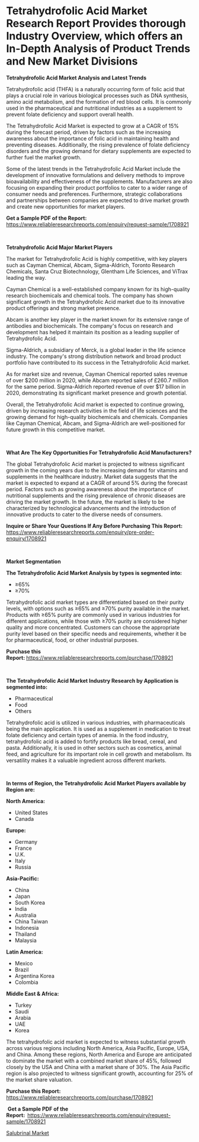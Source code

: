 <p><h1>Tetrahydrofolic Acid Market Research Report Provides thorough Industry Overview, which offers an In-Depth Analysis of Product Trends and New Market Divisions</h1></p><p><strong>Tetrahydrofolic Acid Market Analysis and Latest Trends</strong></p>
<p><p>Tetrahydrofolic acid (THFA) is a naturally occurring form of folic acid that plays a crucial role in various biological processes such as DNA synthesis, amino acid metabolism, and the formation of red blood cells. It is commonly used in the pharmaceutical and nutritional industries as a supplement to prevent folate deficiency and support overall health.</p><p>The Tetrahydrofolic Acid Market is expected to grow at a CAGR of 15% during the forecast period, driven by factors such as the increasing awareness about the importance of folic acid in maintaining health and preventing diseases. Additionally, the rising prevalence of folate deficiency disorders and the growing demand for dietary supplements are expected to further fuel the market growth.</p><p>Some of the latest trends in the Tetrahydrofolic Acid Market include the development of innovative formulations and delivery methods to improve bioavailability and effectiveness of the supplements. Manufacturers are also focusing on expanding their product portfolios to cater to a wider range of consumer needs and preferences. Furthermore, strategic collaborations and partnerships between companies are expected to drive market growth and create new opportunities for market players.</p></p>
<p><strong>Get a Sample PDF of the Report:&nbsp;</strong> <a href="https://www.reliableresearchreports.com/enquiry/request-sample/1708921">https://www.reliableresearchreports.com/enquiry/request-sample/1708921</a></p>
<p>&nbsp;</p>
<p><strong>Tetrahydrofolic Acid Major Market Players</strong></p>
<p><p>The market for Tetrahydrofolic Acid is highly competitive, with key players such as Cayman Chemical, Abcam, Sigma-Aldrich, Toronto Research Chemicals, Santa Cruz Biotechnology, Glentham Life Sciences, and ViTrax leading the way. </p><p>Cayman Chemical is a well-established company known for its high-quality research biochemicals and chemical tools. The company has shown significant growth in the Tetrahydrofolic Acid market due to its innovative product offerings and strong market presence.</p><p>Abcam is another key player in the market known for its extensive range of antibodies and biochemicals. The company's focus on research and development has helped it maintain its position as a leading supplier of Tetrahydrofolic Acid.</p><p>Sigma-Aldrich, a subsidiary of Merck, is a global leader in the life science industry. The company's strong distribution network and broad product portfolio have contributed to its success in the Tetrahydrofolic Acid market.</p><p>As for market size and revenue, Cayman Chemical reported sales revenue of over $200 million in 2020, while Abcam reported sales of £260.7 million for the same period. Sigma-Aldrich reported revenue of over $17 billion in 2020, demonstrating its significant market presence and growth potential.</p><p>Overall, the Tetrahydrofolic Acid market is expected to continue growing, driven by increasing research activities in the field of life sciences and the growing demand for high-quality biochemicals and chemicals. Companies like Cayman Chemical, Abcam, and Sigma-Aldrich are well-positioned for future growth in this competitive market.</p></p>
<p>&nbsp;</p>
<p><strong>What Are The Key Opportunities For Tetrahydrofolic Acid Manufacturers?</strong></p>
<p><p>The global Tetrahydrofolic Acid market is projected to witness significant growth in the coming years due to the increasing demand for vitamins and supplements in the healthcare industry. Market data suggests that the market is expected to expand at a CAGR of around 5% during the forecast period. Factors such as growing awareness about the importance of nutritional supplements and the rising prevalence of chronic diseases are driving the market growth. In the future, the market is likely to be characterized by technological advancements and the introduction of innovative products to cater to the diverse needs of consumers.</p></p>
<p><strong>Inquire or Share Your Questions If Any Before Purchasing This Report:</strong> <a href="https://www.reliableresearchreports.com/enquiry/pre-order-enquiry/1708921">https://www.reliableresearchreports.com/enquiry/pre-order-enquiry/1708921</a></p>
<p>&nbsp;</p>
<p><strong>Market Segmentation</strong></p>
<p><strong>The Tetrahydrofolic Acid Market Analysis by types is segmented into:</strong></p>
<p><ul><li>≥65%</li><li>≥70%</li></ul></p>
<p><p>Tetrahydrofolic acid market types are differentiated based on their purity levels, with options such as ≥65% and ≥70% purity available in the market. Products with ≥65% purity are commonly used in various industries for different applications, while those with ≥70% purity are considered higher quality and more concentrated. Customers can choose the appropriate purity level based on their specific needs and requirements, whether it be for pharmaceutical, food, or other industrial purposes.</p></p>
<p><strong>Purchase this Report:&nbsp;</strong><a href="https://www.reliableresearchreports.com/purchase/1708921">https://www.reliableresearchreports.com/purchase/1708921</a></p>
<p>&nbsp;</p>
<p><strong>The Tetrahydrofolic Acid Market Industry Research by Application is segmented into:</strong></p>
<p><ul><li>Pharmaceutical</li><li>Food</li><li>Others</li></ul></p>
<p><p>Tetrahydrofolic acid is utilized in various industries, with pharmaceuticals being the main application. It is used as a supplement in medication to treat folate deficiency and certain types of anemia. In the food industry, tetrahydrofolic acid is added to fortify products like bread, cereal, and pasta. Additionally, it is used in other sectors such as cosmetics, animal feed, and agriculture for its important role in cell growth and metabolism. Its versatility makes it a valuable ingredient across different markets.</p></p>
<p>&nbsp;</p>
<p><strong>In terms of Region, the Tetrahydrofolic Acid Market Players available by Region are:</strong></p>
<p>
    <p> <strong> North America: </strong>
        <ul>
            <li>United States</li>
            <li>Canada</li>
        </ul>
        </p> 
    <p> <strong> Europe: </strong>
        <ul>
            <li>Germany</li>
            <li>France</li>
            <li>U.K.</li>
            <li>Italy</li>
            <li>Russia</li>
        </ul>
        </p> 
    <p> <strong> Asia-Pacific: </strong>
        <ul>
            <li>China</li>
            <li>Japan</li>
            <li>South Korea</li>
            <li>India</li>
            <li>Australia</li>
            <li>China Taiwan</li>
            <li>Indonesia</li>
            <li>Thailand</li>
            <li>Malaysia</li>
        </ul>
        </p> 
    <p> <strong> Latin America: </strong>
        <ul>
            <li>Mexico</li>
            <li>Brazil</li>
            <li>Argentina Korea</li>
            <li>Colombia</li>
        </ul>
        </p> 
    <p> <strong> Middle East & Africa: </strong>
        <ul>
            <li>Turkey</li>
            <li>Saudi</li>
            <li>Arabia</li>
            <li>UAE</li>
            <li>Korea</li>
        </ul>
    </p>
    </p>
<p><p>The tetrahydrofolic acid market is expected to witness substantial growth across various regions including North America, Asia Pacific, Europe, USA, and China. Among these regions, North America and Europe are anticipated to dominate the market with a combined market share of 45%, followed closely by the USA and China with a market share of 30%. The Asia Pacific region is also projected to witness significant growth, accounting for 25% of the market share valuation.</p></p>
<p><strong>Purchase this Report: </strong><a href="https://www.reliableresearchreports.com/purchase/1708921">https://www.reliableresearchreports.com/purchase/1708921</a></p>
<p>&nbsp;<strong>Get a Sample PDF of the Report:&nbsp;&nbsp;</strong><a href="https://www.reliableresearchreports.com/enquiry/request-sample/1708921">https://www.reliableresearchreports.com/enquiry/request-sample/1708921</a></p>
<p><strong></strong></p>
<p><p><a href="https://github.com/ruddyyedelwadw/Market-Research-Report-List-1/blob/main/salubrinal-market.md">Salubrinal Market</a></p></p>